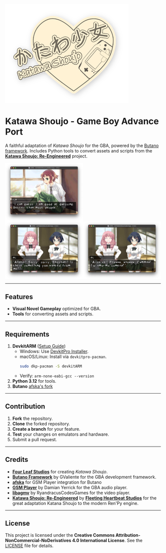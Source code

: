 ![Katawa Shoujo - Game Boy Advance Port](site/logo-github-nobg.png)

# Katawa Shoujo - Game Boy Advance Port

A faithful adaptation of *Katawa Shoujo* for the GBA, powered by the [Butano framework](https://github.com/GValiente/butano). Includes Python tools to convert assets and scripts from the **[Katawa Shoujo: Re-Engineered](https://github.com/fleetingheart/ksre)** project.

<div style="display: flex; justify-content: flex-start;">
    <img src="site/agb-ks-screenshot-1.png" alt="Katawa Shoujo - Game Boy Advance Port (event screenshot)" style="width: 50%;">
</div>
<div style="display: flex; justify-content: flex-start;">
    <img src="site/agb-ks-screenshot-2-en.png" alt="Katawa Shoujo - Game Boy Advance Port (dialog screenshot - en)" style="width: 50%;">
    <img src="site/agb-ks-screenshot-2-ru.png" alt="Katawa Shoujo - Game Boy Advance Port (dialog screenshot - ru)" style="width: 50%;">
</div>

---

## Features

- **Visual Novel Gameplay** optimized for GBA.
- **Tools** for converting assets and scripts.

---

## Requirements

1. **DevkitARM** ([Setup Guide](https://devkitpro.org/wiki/Getting_Started))
   - Windows: Use [DevkitPro Installer](https://github.com/devkitPro/installer/releases/latest).
   - macOS/Linux: Install via `devkitpro-pacman`.
     ```bash
     sudo dkp-pacman -S devkitARM
     ```
   - Verify: `arm-none-eabi-gcc --version`
2. **Python 3.12** for tools.
3. **Butano** [afska's fork](https://github.com/afska/butano)

---

## Contribution

1. **Fork** the repository.
2. **Clone** the forked repository.
3. **Create a branch** for your feature.
4. **Test** your changes on emulators and hardware.
5. Submit a pull request.

---

## Credits

- **[Four Leaf Studios](https://www.katawa-shoujo.com)** for creating *Katawa Shoujo*.
- **[Butano Framework](https://github.com/GValiente/butano)** by GValiente for the GBA development framework.
- **[afska](https://github.com/afska)** for GSM Player integration for Butano
- **[GSM Player](https://github.com/pinobatch/gsmplayer-gba)** by Damian Yerrick for the GBA audio player.
- **[libagmv](https://github.com/RyandracusCodesGames/libagmv)** by RyandracusCodesGames for the video player.
- **[Katawa Shoujo: Re-Engineered](https://github.com/fleetingheart/ksre)** by **[Fleeting Heartbeat Studios](https://www.fhs.sh/)** for the great adaptation Katana Shoujo to the modern Ren'Py engine.

---

## License

This project is licensed under the **Creative Commons Attribution-NonCommercial-NoDerivatives 4.0 International License**. See the [LICENSE](LICENSE.md) file for details.

